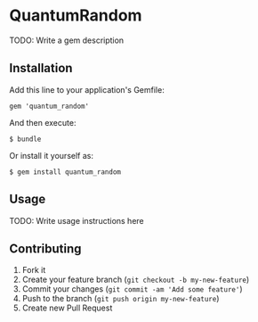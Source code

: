 # QuantumRandom

TODO: Write a gem description

## Installation

Add this line to your application's Gemfile:

    gem 'quantum_random'

And then execute:

    $ bundle

Or install it yourself as:

    $ gem install quantum_random

## Usage

TODO: Write usage instructions here

## Contributing

1. Fork it
2. Create your feature branch (`git checkout -b my-new-feature`)
3. Commit your changes (`git commit -am 'Add some feature'`)
4. Push to the branch (`git push origin my-new-feature`)
5. Create new Pull Request
